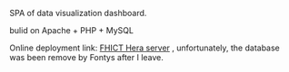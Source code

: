 SPA of data visualization dashboard. 

bulid on Apache + PHP + MySQL

Online deployment link: [FHICT Hera server](http://i378352.hera.fhict.nl/) , unfortunately, the database was been remove by Fontys after I leave.
